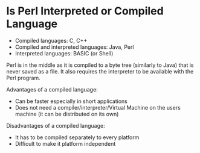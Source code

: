 # Is Perl Interpreted or Compiled Language

* Compiled languages: C, C++
* Compiled and interpreted languages: Java, Perl
* Interpreted languages: BASIC (or Shell)

Perl is in the middle as it is compiled to a byte tree (similarly to Java)
that is never saved as a file. It also requires the interpreter to be available
with the Perl program.

Advantages of a compiled language:

* Can be faster especially in short applications
* Does not need a compiler/interpreter/Virtual Machine on the users machine (it can be distributed on its own)

Disadvantages of a compiled language:

* It has to be compiled separately to every platform
* Difficult to make it platform independent

